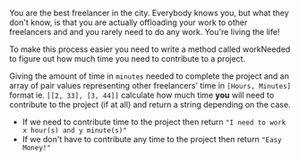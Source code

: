 You are the best freelancer in the city. Everybody knows you, but what they don't know, is that you are actually offloading your work to other freelancers and and you rarely need to do any work. You're living the life!

To make this process easier you need to write a method called workNeeded to figure out how much time you need to contribute to a project. 

Giving the amount of time in `minutes` needed to complete the project and an array of pair values representing other freelancers' time in `[Hours, Minutes]` format ie. `[[2, 33], [3, 44]]` calculate how much time **you** will need to contribute to the project (if at all) and return a string depending on the case.


* If we need to contribute time to the project then return `"I need to work x hour(s) and y minute(s)"`
* If we don't have to contribute any time to the project then return `"Easy Money!"`
